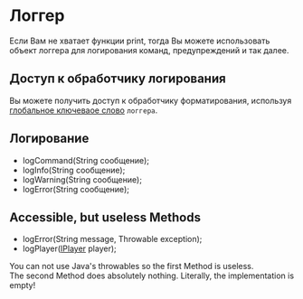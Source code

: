 # Логгер

Если Вам не хватает функции print, тогда Вы можете использовать объект логгера для логирования команд, предупреждений и так далее.

## Доступ к обработчику логирования

Вы можете получить доступ к обработчику форматирования, используя [глобальное ключеваое слово](/Vanilla/Global_Functions/) `логгера`.

## Логирование

- logCommand(String сообщение);
- logInfo(String сообщение);
- logWarning(String сообщение);
- logError(String сообщение);

## Accessible, but useless Methods

- logError(String message, Throwable exception);
- logPlayer([IPlayer](/Vanilla/Players/IPlayer/) player);

You can not use Java's throwables so the first Method is useless.  
The second Method does absolutely nothing. Literally, the implementation is empty!